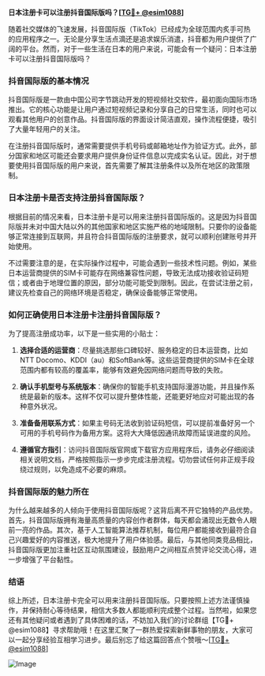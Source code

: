**日本注册卡可以注册抖音国际版吗？[[TG💪+ @esim1088](https://t.me/s/esim1088)]**

随着社交媒体的飞速发展，抖音国际版（TikTok）已经成为全球范围内炙手可热的应用程序之一。无论是分享生活点滴还是追求娱乐消遣，抖音都为用户提供了广阔的平台。然而，对于一些生活在日本的用户来说，可能会有一个疑问：日本注册卡可以注册抖音国际版吗？

### 抖音国际版的基本情况

抖音国际版是一款由中国公司字节跳动开发的短视频社交软件，最初面向国际市场推出。它的核心功能是让用户通过短视频记录和分享自己的日常生活，同时也可以观看其他用户的创意作品。抖音国际版的界面设计简洁直观，操作流程便捷，吸引了大量年轻用户的关注。

在注册抖音国际版时，通常需要提供手机号码或邮箱地址作为验证方式。此外，部分国家和地区可能还会要求用户提供身份证件信息以完成实名认证。因此，对于想要使用抖音国际版的用户来说，首先需要了解其注册条件以及所在地区的政策限制。

### 日本注册卡是否支持注册抖音国际版？

根据目前的情况来看，日本注册卡是可以用来注册抖音国际版的。这是因为抖音国际版并未对中国大陆以外的其他国家和地区实施严格的地域限制。只要你的设备能够正常连接到互联网，并且符合抖音国际版的注册要求，就可以顺利创建账号并开始使用。

不过需要注意的是，在实际操作过程中，可能会遇到一些技术性问题。例如，某些日本运营商提供的SIM卡可能存在网络兼容性问题，导致无法成功接收验证码短信；或者由于地理位置的原因，部分功能可能受到限制。因此，在尝试注册之前，建议先检查自己的网络环境是否稳定，确保设备能够正常使用。

### 如何正确使用日本注册卡注册抖音国际版？

为了提高注册成功率，以下是一些实用的小贴士：

1. **选择合适的运营商**：尽量挑选那些口碑较好、服务稳定的日本运营商，比如NTT Docomo、KDDI（au）和SoftBank等。这些运营商提供的SIM卡在全球范围内都有较高的覆盖率，能够有效避免因网络问题而导致的失败。

2. **确认手机型号与系统版本**：确保你的智能手机支持国际漫游功能，并且操作系统是最新的版本。这样不仅可以提升整体性能，还能更好地应对可能出现的各种意外状况。

3. **准备备用联系方式**：如果主号码无法收到验证码短信，可以提前准备好另一个可用的手机号码作为备用方案。这将大大降低因通讯故障而延误进度的风险。

4. **遵循官方指引**：访问抖音国际版官网或下载官方应用程序后，请务必仔细阅读相关说明文档，严格按照指示一步步完成注册流程。切勿尝试任何非正规手段绕过规则，以免造成不必要的麻烦。

### 抖音国际版的魅力所在

为什么越来越多的人倾向于使用抖音国际版呢？这背后离不开它独特的产品优势。首先，抖音国际版拥有海量高质量的内容创作者群体，每天都会涌现出无数令人眼前一亮的作品。其次，基于人工智能算法推荐机制，每位用户都能接收到最符合自己兴趣爱好的内容推送，极大地提升了用户体验感。最后，与其他同类竞品相比，抖音国际版更加注重社区互动氛围建设，鼓励用户之间相互点赞评论交流心得，进一步增强了平台黏性。

### 结语

综上所述，日本注册卡完全可以用来注册抖音国际版。只要按照上述方法谨慎操作，并保持耐心等待结果，相信大多数人都能顺利完成整个过程。当然啦，如果您还有其他疑问或者遇到了具体困难的话，不妨加入我们的讨论群组【TG💪+ @esim1088】寻求帮助哦！在这里汇聚了一群热爱探索新鲜事物的朋友，大家可以一起分享经验互相学习进步。最后别忘了给这篇回答点个赞哦～[[TG💪+ @esim1088](https://t.me/s/esim1088)] 

![Image](https://i.postimg.cc/4NQfJmqS/Snipaste-2025-05-13-00-14-12.png)